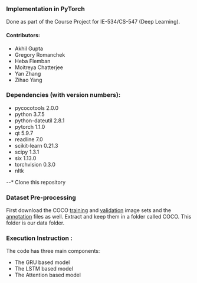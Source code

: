 ### Implementation in PyTorch

Done as part of the Course Project for IE-534/CS-547 (Deep Learning).

#### Contributors:
- Akhil Gupta
- Gregory Romanchek
- Heba Flemban
- Moitreya Chatterjee
- Yan Zhang
- Zihao Yang


### Dependencies (with version numbers):
- pycocotools      2.0.0    
- python           3.7.5
- python-dateutil  2.8.1
- pytorch          1.1.0
- qt               5.9.7
- readline         7.0
- scikit-learn     0.21.3
- scipy            1.3.1 
- six              1.13.0
- torchvision      0.3.0
- nltk

--* Clone this repository 

### Dataset Pre-processing
First download the COCO [training](https://images.cocodataset.org/zips/train2014.zip) and [validation](https://images.cocodataset.org/zips/val2014.zip) image sets and the [annotation](images.cocodataset.org/annotations/annotations_trainval2014.zip) files as well. Extract and keep them in a folder called COCO. This folder is our data folder.

### Execution Instruction :
The code has three main components:
* The GRU based model
* The LSTM based model
* The Attention based model
